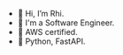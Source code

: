- 👋 Hi, I’m Rhi.
- 🚀 I'm a Software Engineer.
- 🧐 AWS certified.
- 🧐 Python, FastAPI.
<!---
ChalkyT/ChalkyT is a ✨ special ✨ repository because its `README.md` (this file) appears on your GitHub profile.
You can click the Preview link to take a look at your changes.
--->
